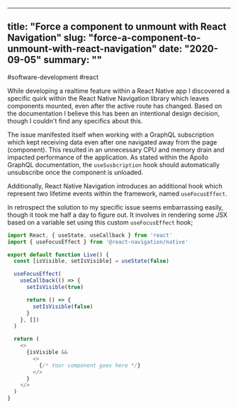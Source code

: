 
---
title: "Force a component to unmount with React Navigation"
slug: "force-a-component-to-unmount-with-react-navigation"
date: "2020-09-05"
summary: ""
---

#software-development #react

While developing a realtime feature within a React Native app I discovered a specific quirk within the React Native Navigation library which leaves components mounted, even after the active route has changed. Based on the documentation I believe this has been an intentional design decision, though I couldn't find any specifics about this.

The issue manifested itself when working with a GraphQL subscription which kept receiving data even after one navigated away from the page (component). This resulted in an unnecessary CPU and memory drain and impacted performance of the application. As stated within the Apollo GraphQL documentation, the `useSusbcription` hook should automatically unsubscribe once the component is unloaded.


Additionally, React Native Navigation introduces an additional hook which represent two lifetime events within the framework, named `useFocusEffect`.

In retrospect the solution to my specific issue seems embarrassing easily, though it took me half a day to figure out. It involves in rendering some JSX based on a variable set using this custom `useFocusEffect` hook;

```js
import React, { useState, useCallback } from 'react'
import { useFocusEffect } from '@react-navigation/native'

export default function Live() {
  const [isVisible, setIsVisible] = useState(false)

  useFocusEffect(
    useCallback(() => {
      setIsVisible(true)

      return () => {
        setIsVisible(false)
      }
    }, [])
  )

  return (
    <>
      {isVisible && 
        <>
          {/* Your component goes here */}
        </>
      }
    </>
  )
}
```

